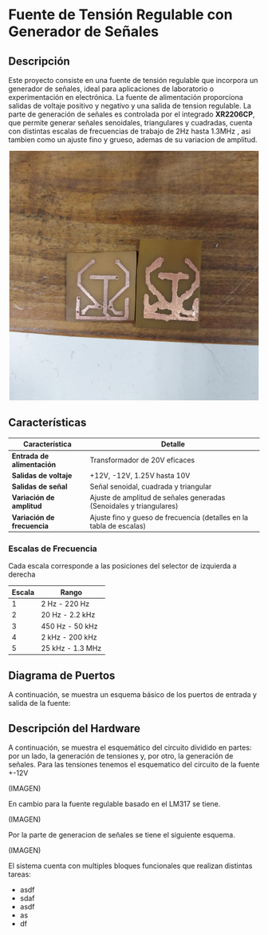 # Fuente de Tensión Regulable con Generador de Señales

## Descripción
Este proyecto consiste en una fuente de tensión regulable que incorpora un generador de señales, ideal para aplicaciones de laboratorio o experimentación en electrónica. La fuente de alimentación proporciona salidas de voltaje positivo y negativo y una salida de tension regulable. La parte de generación de señales es controlada por el integrado **XR2206CP**, que permite generar señales senoidales, triangulares y cuadradas, cuenta con distintas escalas de frecuencias de trabajo de 2Hz hasta 1.3MHz , asi tambien como un ajuste fino y grueso, ademas de su variacion de amplitud.

<p align="center">
  <img src="Imagenes/Bueno%20y%20malo.jpg" alt="Descripción de la imagen" width="500">
</p>



## Características

| Característica                  | Detalle                                                    |
|---------------------------------|------------------------------------------------------------|
| **Entrada de alimentación**      | Transformador de 20V eficaces                           |
| **Salidas de voltaje**           | +12V, -12V, 1.25V hasta 10V                               |
| **Salidas de señal**             | Señal senoidal, cuadrada y triangular           |
| **Variación de amplitud**        | Ajuste de amplitud de señales generadas (Senoidales y triangulares)      |
| **Variación de frecuencia**      | Ajuste fino y gueso de frecuencia (detalles en la tabla de escalas)        |


### Escalas de Frecuencia
Cada escala corresponde a las posiciones del selector de izquierda a derecha

| Escala | Rango               |
|--------|----------------------|
| 1      | 2 Hz - 220 Hz       |
| 2      | 20 Hz - 2.2 kHz     |
| 3      | 450 Hz - 50 kHz     |
| 4      | 2 kHz - 200 kHz     |
| 5      | 25 kHz - 1.3 MHz    |

## Diagrama de Puertos
A continuación, se muestra un esquema básico de los puertos de entrada y salida de la fuente:

## Descripción del Hardware
A continuación, se muestra el esquemático del circuito dividido en partes: por un lado, la generación de tensiones y, por otro, la generación de señales.
Para las tensiones tenemos el esquematico del circuito de la fuente +-12V

(IMAGEN)

En cambio para la fuente regulable basado en el LM317 se tiene.

(IMAGEN)

Por la parte de generacion de señales se tiene el siguiente esquema.

(IMAGEN)

El sistema cuenta con multiples bloques funcionales que realizan distintas tareas:
  - asdf
  - sdaf
  - asdf
  - as
  - df
